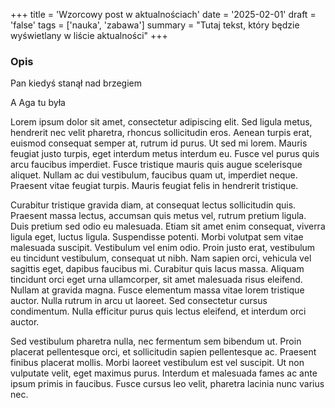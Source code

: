 +++
title = 'Wzorcowy post w aktualnościach'
date = '2025-02-01'
draft = 'false'
tags = ['nauka', 'zabawa']
summary = "Tutaj tekst, który będzie wyświetlany w liście aktualności"
+++

<!-- Tutaj START - cała treść posta -->

### Opis
Pan kiedyś stanął nad brzegiem

A Aga tu była

Lorem ipsum dolor sit amet, consectetur adipiscing elit. Sed ligula metus, hendrerit nec velit pharetra, rhoncus sollicitudin eros. Aenean turpis erat, euismod consequat semper at, rutrum id purus. Ut sed mi lorem. Mauris feugiat justo turpis, eget interdum metus interdum eu. Fusce vel purus quis arcu faucibus imperdiet. Fusce tristique mauris quis augue scelerisque aliquet. Nullam ac dui vestibulum, faucibus quam ut, imperdiet neque. Praesent vitae feugiat turpis. Mauris feugiat felis in hendrerit tristique.

Curabitur tristique gravida diam, at consequat lectus sollicitudin quis. Praesent massa lectus, accumsan quis metus vel, rutrum pretium ligula. Duis pretium sed odio eu malesuada. Etiam sit amet enim consequat, viverra ligula eget, luctus ligula. Suspendisse potenti. Morbi volutpat sem vitae malesuada suscipit. Vestibulum vel enim odio. Proin justo erat, vestibulum eu tincidunt vestibulum, consequat ut nibh. Nam sapien orci, vehicula vel sagittis eget, dapibus faucibus mi. Curabitur quis lacus massa. Aliquam tincidunt orci eget urna ullamcorper, sit amet malesuada risus eleifend. Nullam at gravida magna. Fusce elementum massa vitae lorem tristique auctor. Nulla rutrum in arcu ut laoreet. Sed consectetur cursus condimentum. Nulla efficitur purus quis lectus eleifend, et interdum orci auctor.

Sed vestibulum pharetra nulla, nec fermentum sem bibendum ut. Proin placerat pellentesque orci, et sollicitudin sapien pellentesque ac. Praesent finibus placerat mollis. Morbi laoreet vestibulum est vel suscipit. Ut non vulputate velit, eget maximus purus. Interdum et malesuada fames ac ante ipsum primis in faucibus. Fusce cursus leo velit, pharetra lacinia nunc varius nec.
